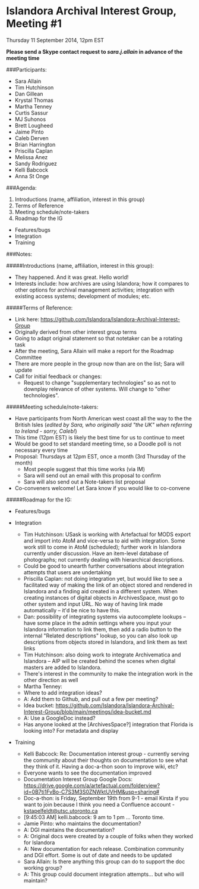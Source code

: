 # Islandora Archival Interest Group, Meeting #1
Thursday 11 September 2014, 12pm EST

**Please send a Skype contact request to *sara.j.allain* in advance of the meeting time**

###Participants:
* Sara Allain
* Tim Hutchinson
* Dan Gillean
* Krystal Thomas
* Martha Tenney
* Curtis Sassur
* MJ Suhonos
* Brett Lougheed
* Jaime Pinto
* Caleb Derven
* Brian Harrington
* Priscilla Caplan
* Melissa Anez
* Sandy Rodriguez
* Kelli Babcock
* Anna St Onge

###Agenda:
1. Introductions (name, affiliation, interest in this group)
2. Terms of Reference
3. Meeting schedule/note-takers
4. Roadmap for the IG
  * Features/bugs
  * Integration
  * Training

###Notes:

#####Introductions (name, affiliation, interest in this group):
*	They happened. And it was great. Hello world!
*	Interests include: how archives are using Islandora; how it compares to other options for archival management activities; integration with existing access systems; development of modules; etc. 

#####Terms of Reference:
*	Link here: https://github.com/Islandora/Islandora-Archival-Interest-Group
*	Originally derived from other interest group terms
*	Going to adapt original statement so that notetaker can be a rotating task
*	After the meeting, Sara Allain will make a report for the Roadmap Committee
*	There are more people in the group now than are on the list; Sara will update
*	Call for initial feedback or changes:
    *	Request to change "supplementary technologies" so as not to downplay relevance of other systems. Will change to "other technologies".

#####Meeting schedule/note-takers:
*	Have participants from North American west coast all the way to the the British Isles (_edited by Sara, who originally said "the UK" when referring to Ireland - sorry, Caleb!_)
*	This time (12pm EST) is likely the best time for us to continue to meet
*	Would be good to set standard meeting time, so a Doodle poll is not necessary every time
*	Proposal: Thursdays at 12pm EST, once a month (3rd Thursday of the month)
    *	Most people suggest that this time works (via IM)
    *	Sara will send out an email with this proposal to confirm
    *	Sara will also send out a Note-takers list proposal
*	Co-conveners welcome! Let Sara know if you would like to co-convene

#####Roadmap for the IG:
* Features/bugs
* Integration
  * Tim Hutchinson: USask is working with Artefactual for MODS export and import into AtoM and vice-versa to aid with integration. Some work still to come in AtoM (scheduled); further work in Islandora currently under discussion. Have an item-level database of photographs; not currently dealing with hierarchical descriptions.
  * Could be good to unearth further conversations about integration attempts that users are undertaking
  * Priscilla Caplan: not doing integration yet, but would like to see a facilitated way of making the link of an object stored and rendered in Islandora and a finding aid created in a different system. When creating instances of digital objects in ArchivesSpace, must go to other system and input URL. No way of having link made automatically – it'd be nice to have this. 
   * Dan: possibility of integrating systems via autocomplete lookups – have some place in the admin settings where you input your Islandora information to link them, then add a radio button to the internal "Related descriptions" lookup, so you can also look up descriptions from objects stored in Islandora, and link them as text links
  * Tim Hutchinson: also doing work to integrate Archivematica and Islandora – AIP will be created behind the scenes when digital masters are added to Islandora. 
   * There's interest in the community to make the integration work in the other direction as well
  * Martha Tenney: 
   * Where to add integration ideas?
    * A: Add them to Github, and pull out a few per meeting?
    * Idea bucket: https://github.com/Islandora/Islandora-Archival-Interest-Group/blob/main/meetings/idea-bucket.md 
    * A: Use a GoogleDoc instead? 
   * Has anyone looked at the [ArchivesSpace?] integration that Florida is looking into? For metadata and display

* Training
  * Kelli Babcock: Re: Documentation interest group - currently serving the community about their thoughts on documentation to see what they think of it. Having a doc-a-thon soon to improve wiki, etc?
   * Everyone wants to see the documentation improved
   * Documentation Interest Group Google Docs: https://drive.google.com/a/artefactual.com/folderview?id=0B7ti1FvBo-C7S3M3S0ZNWktUVHM&usp=sharing# 
   * Doc-a-thon: is Friday, September 19th from 9-1 - email Kirsta if you want to join because I think you need a Confluence account - kstapelfeldt@utsc.utoronto.ca
   * [9:45:03 AM] kelli.babcock: 9 am to 1 pm ... Toronto time.
   * Jamie Pinto: who maintains the documentation?
  * A: DGI maintains the documentation? 
  * A: Original docs were created by a couple of folks when they worked for Islandora
  * A: New documentation for each release. Combination community and DGI effort. Some is out of date and needs to be updated
   * Sara Allain: Is there anything this group can do to support the doc working group?
    * A: This group could document integration attempts… but who will maintain?
